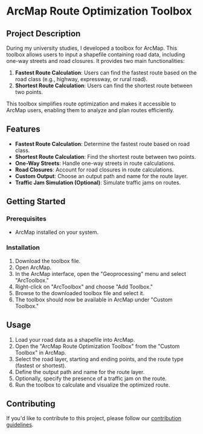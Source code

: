 # ArcMap Route Optimization Toolbox

## Project Description

During my university studies, I developed a toolbox for ArcMap. This toolbox allows users to input a shapefile containing road data, including one-way streets and road closures. It provides two main functionalities:

1. **Fastest Route Calculation**: Users can find the fastest route based on the road class (e.g., highway, expressway, or rural road).
2. **Shortest Route Calculation**: Users can find the shortest route between two points.

This toolbox simplifies route optimization and makes it accessible to ArcMap users, enabling them to analyze and plan routes efficiently.

## Features

- **Fastest Route Calculation**: Determine the fastest route based on road class.
- **Shortest Route Calculation**: Find the shortest route between two points.
- **One-Way Streets**: Handle one-way streets in route calculations.
- **Road Closures**: Account for road closures in route calculations.
- **Custom Output**: Choose an output path and name for the route layer.
- **Traffic Jam Simulation (Optional)**: Simulate traffic jams on routes.

## Getting Started

### Prerequisites

- ArcMap installed on your system.

### Installation

1. Download the toolbox file.
2. Open ArcMap.
3. In the ArcMap interface, open the "Geoprocessing" menu and select "ArcToolbox."
4. Right-click on "ArcToolbox" and choose "Add Toolbox."
5. Browse to the downloaded toolbox file and select it.
6. The toolbox should now be available in ArcMap under "Custom Toolbox."

## Usage

1. Load your road data as a shapefile into ArcMap.
2. Open the "ArcMap Route Optimization Toolbox" from the "Custom Toolbox" in ArcMap.
3. Select the road layer, starting and ending points, and the route type (fastest or shortest).
4. Define the output path and name for the route layer.
5. Optionally, specify the presence of a traffic jam on the route.
6. Run the toolbox to calculate and visualize the optimized route.

## Contributing

If you'd like to contribute to this project, please follow our [contribution guidelines](CONTRIBUTING.md).